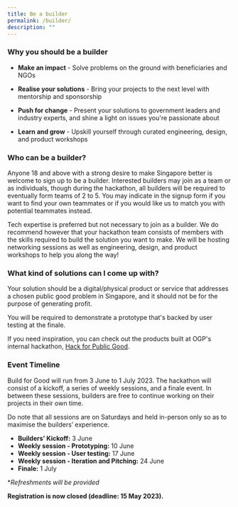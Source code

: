 ```yaml
---
title: Be a builder
permalink: /builder/
description: ""
---
```

### **Why you should be a builder**
* **Make an impact** - Solve problems on the ground with beneficiaries and NGOs

* **Realise your solutions** - Bring your projects to the next level with mentorship and sponsorship

* **Push for change** - Present your solutions to government leaders and industry experts, and shine a light on issues you're passionate about

*  **Learn and grow** - Upskill yourself through curated engineering, design, and product workshops 

### **Who can be a builder?**
Anyone 18 and above with a strong desire to make Singapore better is welcome to sign up to be a builder. Interested builders may join as a team or as individuals, though during the hackathon, all builders will be required to eventually form teams of 2 to 5. You may indicate in the signup form if you want to find your own teammates or if you would like us to match you with potential teammates instead.

Tech expertise is preferred but not necessary to join as a builder. We do recommend however that your hackathon team consists of members with the skills required to build the solution you want to make. We will be hosting networking sessions as well as engineering, design, and product workshops to help you along the way!

### **What kind of solutions can I come up with?**

Your solution should be a digital/physical product or service that addresses a chosen public good problem in Singapore, and it should not be for the purpose of generating profit. 

You will be required to demonstrate a prototype that's backed by user testing at the finale.

If you need inspiration, you can check out the products built at OGP's internal hackathon, [Hack for Public Good](https://hack.gov.sg/2023-prototypes/armoury/).

### **Event Timeline**

Build for Good will run from 3 June to 1 July 2023. The hackathon will consist of a kickoff, a series of weekly sessions, and a finale event. In between these sessions, builders are free to continue working on their projects in their own time.

Do note that all sessions are on Saturdays and held in-person only so as to maximise the builders’ experience. 

*  **Builders’ Kickoff:** 3 June
*  **Weekly session - Prototyping:** 10 June
*  **Weekly session - User testing:** 17 June
*  **Weekly session - Iteration and Pitching:** 24 June
*  **Finale:** 1 July

**Refreshments will be provided*

**Registration is now closed (deadline: 15 May 2023).**